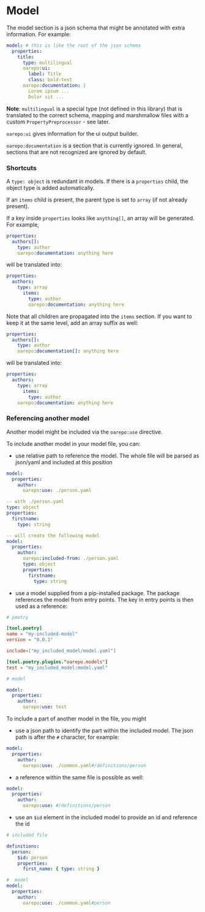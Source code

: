 # Model


The model section is a json schema that might be annotated with extra information. For example:

```yaml
model: # this is like the root of the json schema 
  properties:
    title:
      type: multilingual
      oarepo:ui:
        label: Title
        class: bold-text
      oarepo:documentation: |
        Lorem ipsum ...
        Dolor sit ...
```

**Note**: ``multilingual`` is a special type (not defined in this library) that is translated to the correct schema,
mapping and marshmallow files with a custom ``PropertyPreprocessor`` - see later.

``oarepo:ui`` gives information for the ui output builder.

``oarepo:documentation`` is a section that is currently ignored. In general, sections that are not recognized are
ignored by default.

### Shortcuts

A ``type: object`` is redundant in models. If there is a `properties` child, the object type is added automatically.

If an `items` child is present, the parent type is set to `array` (if not already present).

If a key inside `properties` looks like `anything[]`, an array will be generated. For example,

```yaml
properties:
  authors[]:
    type: author
    oarepo:documentation: anything here
```

will be translated into:

```yaml
properties:
  authors:
    type: array
      items:
        type: author
        oarepo:documentation: anything here
```

Note that all children are propagated into the `items` section. 
If you want to keep it at the same level, add an array suffix as well:

```yaml
properties:
  authors[]:
    type: author
    oarepo:documentation[]: anything here
```

will be translated into:

```yaml
properties:
  authors:
    type: array
      items:
        type: author
    oarepo:documentation: anything here
```

### Referencing another model

Another model might be included via the `oarepo:use` directive. 

To include another model in your model file, you can:
  * use relative path to reference the model. The whole file will be parsed as json/yaml and
    included at this position
```yaml
model:
  properties:
    author:
      oarepo:use: ./person.yaml

-- with ./person.yaml
type: object
properties:
  firstname: 
    type: string

-- will create the following model
model:
  properties:
    author:
      oarepo:included-from: ./person.yaml
      type: object
      properties:
        firstname: 
          type: string
```
  * use a model supplied from a pip-installed package. The package references the model
    from entry points. The key in entry points is then used as a reference:
```toml
# poetry

[tool.poetry]
name = "my-included-model"
version = "0.0.1"

include=["my_included_model/model.yaml"]

[tool.poetry.plugins."oarepo.models"]
test = "my_included_model:model.yaml"
```

```yaml
# model

model:
  properties:
    author:
      oarepo:use: test
```

To include a part of another model in the file, you might
  * use a json path to identify the part within the included model. The json path is after
    the `#` character, for example:
```yaml
model:
  properties:
    author:
      oarepo:use: ./common.yaml#/definitions/person
```
  * a reference within the same file is possible as well:
```yaml
model:
  properties:
    author:
      oarepo:use: #/definitions/person
```
  * use an `$id` element in the included model to provide an id and reference the id
```yaml
# included file

definitions:
  person: 
    $id: person
    properties:
      first_name: { type: string }

#  model
model:
  properties:
    author:
      oarepo:use: ./common.yaml#person
```
